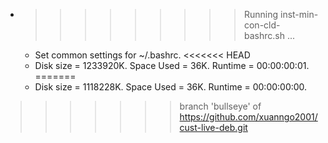 * >>>>>>>>> Running inst-min-con-cld-bashrc.sh ...
  * Set common settings for ~/.bashrc.
<<<<<<< HEAD
  * Disk size = 1233920K. Space Used = 36K. Runtime = 00:00:00:01.
=======
  * Disk size = 1118228K. Space Used = 36K. Runtime = 00:00:00:00.
>>>>>>> branch 'bullseye' of https://github.com/xuanngo2001/cust-live-deb.git
